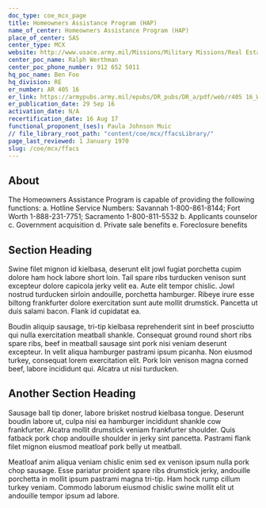 ```yaml
---
doc_type: coe_mcx_page 
title: Homeowners Assistance Program (HAP) 
name_of_center: Homeowners Assistance Program (HAP) 
place_of_center: SAS
center_type: MCX
website: http://www.usace.army.mil/Missions/Military Missions/Real Estate/HAP
center_poc_name: Ralph Werthman
center_poc_phone_number: 912 652 5011
hq_poc_name: Ben Foo
hq_division: RE
er_number: AR 405 16
er_link: https://armypubs.army.mil/epubs/DR_pubs/DR_a/pdf/web/r405 16_Web_FINAL.pdf
er_publication_date: 29 Sep 16
activation_date: N/A
recertification_date: 16 Aug 17
functional_proponent_(ses): Paula Johnson Muic 
// file_library_root_path: "content/coe/mcx/ffacsLibrary/" 
page_last_reviewed: 1 January 1970 
slug: /coe/mcx/ffacs
---
```


## About 

The Homeowners Assistance Program is capable of providing the following functions: a. Hotline Service Numbers: Savannah 1-800-861-8144; Fort Worth 1-888-231-7751; Sacramento 1-800-811-5532 b. Applicants counselor c. Government acquisition d. Private sale benefits e. Foreclosure benefits 

 ## Section Heading 

 Swine filet mignon id kielbasa, deserunt elit jowl fugiat porchetta cupim dolore ham hock labore short loin. Tail spare ribs turducken venison sunt excepteur dolore capicola jerky velit ea. Aute elit tempor chislic. Jowl nostrud turducken sirloin andouille, porchetta hamburger. Ribeye irure esse biltong frankfurter dolore exercitation sunt aute mollit drumstick. Pancetta ut duis salami bacon. Flank id cupidatat ea. 

 Boudin aliquip sausage, tri-tip kielbasa reprehenderit sint in beef prosciutto qui nulla exercitation meatball shankle. Consequat ground round short ribs spare ribs, beef in meatball sausage sint pork nisi veniam deserunt excepteur. In velit aliqua hamburger pastrami ipsum picanha. Non eiusmod turkey, consequat lorem exercitation elit. Pork loin venison magna corned beef, labore incididunt qui. Alcatra ut nisi turducken. 

 ## Another Section Heading 

 Sausage ball tip doner, labore brisket nostrud kielbasa tongue. Deserunt boudin labore ut, culpa nisi ea hamburger incididunt shankle cow frankfurter. Alcatra mollit drumstick veniam frankfurter shoulder. Quis fatback pork chop andouille shoulder in jerky sint pancetta. Pastrami flank filet mignon eiusmod meatloaf pork belly ut meatball. 

 Meatloaf anim aliqua veniam chislic enim sed ex venison ipsum nulla pork chop sausage. Esse pariatur proident spare ribs drumstick jerky, andouille porchetta in mollit ipsum pastrami magna tri-tip. Ham hock rump cillum turkey veniam. Commodo laborum eiusmod chislic swine mollit elit ut andouille tempor ipsum ad labore. 

